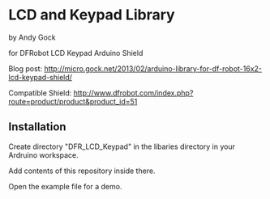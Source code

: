 
LCD and Keypad Library
======================

by Andy Gock

for DFRobot LCD Keypad Arduino Shield

Blog post:
http://micro.gock.net/2013/02/arduino-library-for-df-robot-16x2-lcd-keypad-shield/

Compatible Shield:
http://www.dfrobot.com/index.php?route=product/product&product_id=51

Installation
------------

Create directory "DFR_LCD_Keypad" in the libaries directory
in your Ardruino workspace.

Add contents of this repository inside there.

Open the example file for a demo.
